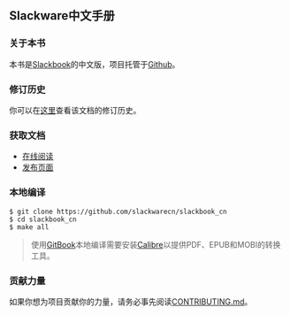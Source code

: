 ## Slackware中文手册

### 关于本书

本书是[Slackbook][ID_SLACKBOOK]的中文版，项目托管于[Github][ID_GITHUB]。

### 修订历史

你可以在[这里][ID_CHANGES]查看该文档的修订历史。

### 获取文档

+ [在线阅读][ID_ONLINE]
+ [发布页面][ID_RELEASES]

### 本地编译

```
$ git clone https://github.com/slackwarecn/slackbook_cn
$ cd slackbook_cn
$ make all
```

> 使用[GitBook][ID_GITBOOK]本地编译需要安装[Calibre][ID_CALIBRE]以提供PDF、EPUB和MOBI的转换工具。

### 贡献力量

如果你想为项目贡献你的力量，请务必事先阅读[CONTRIBUTING.md](CONTRIBUTING.md)。

[ID_GITHUB]: https://github.com/slackwarecn/slackbook_cn "访问项目主页"
[ID_SLACKBOOK]: http://slackbook.org "访问The Revised Slackware Book Project主页"
[ID_CHANGES]: https://github.com/slackwarecn/slackbook_cn/blob/master/CHANGES.md "查看修订历史"
[ID_ONLINE]: https://slackwarecn.gitbook.io/slackbook_cn "阅读在线版本"
[ID_RELEASES]: https://github.com/slackwarecn/slackbook_cn/releases "查看已发布文档"
[ID_GITBOOK]: https://github.com/GitbookIO/gitbook "Gitbook项目主页"
[ID_CALIBRE]: https://github.com/kovidgoyal/calibre/releases "点此获取Calibre"

